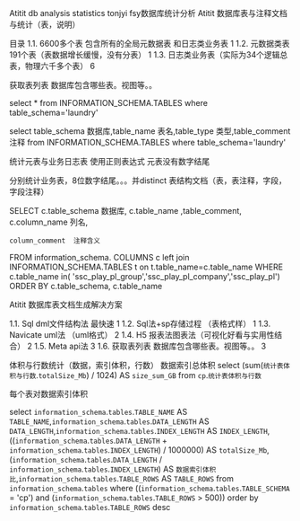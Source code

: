 Atitit db analysis statistics tonjyi fsy数据库统计分析
Atitit 数据库表与注释文档与统计（表，说明）


 
目录
1.1. 6600多个表  包含所有的全局元数据表 和日志类业务表	1
1.2. 元数据类表191个表（表数据增长缓慢，没有分表）	1
1.3. 日志类业务表（实际为34个逻辑总表，物理六千多个表）	6

获取表列表 数据库包含哪些表。视图等。。


select * from INFORMATION_SCHEMA.TABLES where table_schema='laundry'

select table_schema 数据库,table_name 表名,table_type 类型,table_comment 注释 from INFORMATION_SCHEMA.TABLES where table_schema='laundry'


统计元表与业务日志表
使用正则表达式  元表没有数字结尾

分别统计业务表，8位数字结尾。。。并distinct
表结构文档（表，表注释，字段，字段注释）

SELECT
	c.table_schema 数据库,
	c.table_name  ,table_comment,
	c.column_name 列名,
 
	column_comment  注释含义
FROM
	information_schema. COLUMNS c left join  INFORMATION_SCHEMA.TABLES t on t.table_name=c.table_name 
WHERE
	c.table_name in( 'ssc_play_pl_group','ssc_play_pl_company','ssc_play_pl')
ORDER BY
	c.table_schema,
	c.table_name

Atitit 数据库表文档生成解决方案

1.1. Sql dml文件结构法 最快速	1
1.2. Sql法+sp存储过程 （表格式样）	1
1.3. Navicate uml法 （uml格式）	2
1.4. H5 报表法图表法（可视化好看与实用性结合）	2
1.5. Meta api法	3
1.6. 获取表列表 数据库包含哪些表。视图等。。	3


体积与行数统计（数据，索引体积，行数）
数据索引总体积
select (sum(`统计表体积与行数`.`totalSize_Mb`) / 1024) AS `size_sum_GB` from `cp`.`统计表体积与行数`

每个表对数据索引体积

 select `information_schema`.`tables`.`TABLE_NAME` AS `TABLE_NAME`,`information_schema`.`tables`.`DATA_LENGTH` AS `DATA_LENGTH`,`information_schema`.`tables`.`INDEX_LENGTH` AS `INDEX_LENGTH`,((`information_schema`.`tables`.`DATA_LENGTH` + `information_schema`.`tables`.`INDEX_LENGTH`) / 1000000) AS `totalSize_Mb`,(`information_schema`.`tables`.`DATA_LENGTH` / `information_schema`.`tables`.`INDEX_LENGTH`) AS `数据索引体积比`,`information_schema`.`tables`.`TABLE_ROWS` AS `TABLE_ROWS` from `information_schema`.`tables` where ((`information_schema`.`tables`.`TABLE_SCHEMA` = 'cp') and (`information_schema`.`tables`.`TABLE_ROWS` > 500)) order by `information_schema`.`tables`.`TABLE_ROWS` desc
